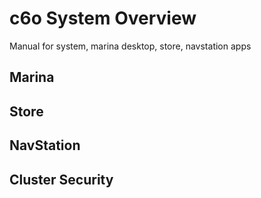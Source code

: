 # c6o System Overview

Manual for system, marina desktop, store, navstation apps

## Marina

## Store

## NavStation

## Cluster Security
